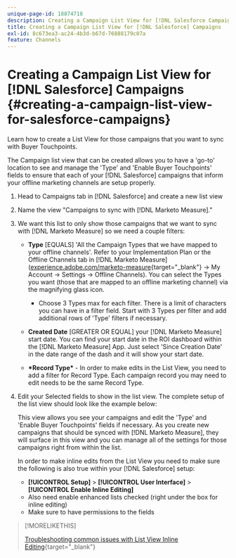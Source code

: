 ```yaml
---
unique-page-id: 18874718
description: Creating a Campaign List View for [!DNL Salesforce Campaigns] - [!DNL Marketo Measure] - Product Documentation
title: Creating a Campaign List View for [!DNL Salesforce] Campaigns
exl-id: 8c673ea3-ac24-4b3d-b67d-76888179c07a
feature: Channels
---
```

# Creating a Campaign List View for [!DNL Salesforce] Campaigns {#creating-a-campaign-list-view-for-salesforce-campaigns}

Learn how to create a List View for those campaigns that you want to sync with Buyer Touchpoints.

The Campaign list view that can be created allows you to have a 'go-to' location to see and manage the 'Type' and 'Enable Buyer Touchpoints' fields to ensure that each of your [!DNL Salesforce] campaigns that inform your offline marketing channels are setup properly.

1. Head to Campaigns tab in [!DNL Salesforce] and create a new list view
1. Name the view "Campaigns to sync with [!DNL Marketo Measure]."
1. We want this list to only show those campaigns that we want to sync with [!DNL Marketo Measure] so we need a couple filters:

    * **Type** [EQUALS] 'All the Campaign Types that we have mapped to your offline channels'. Refer to your Implementation Plan or the Offline Channels tab in [!DNL Marketo Measure] ([experience.adobe.com/marketo-measure](https://experience.adobe.com/marketo-measure){target="_blank"} -> My Account -> Settings -> Offline Channels). You can select the Types you want (those that are mapped to an offline marketing channel) via the magnifying glass icon.

        * Choose 3 Types max for each filter. There is a limit of characters you can have in a filter field. Start with 3 Types per filter and add additional rows of 'Type' filters if necessary.

    * **Created Date** [GREATER OR EQUAL] your [!DNL Marketo Measure] start date. You can find your start date in the ROI dashboard within the [!DNL Marketo Measure] App. Just select 'Since Creation Date' in the date range of the dash and it will show your start date.
    * **&#42;Record Type&#42;** - In order to make edits in the List View, you need to add a filter for Record Type. Each campaign record you may need to edit needs to be the same Record Type.

1. Edit your Selected fields to show in the list view. The complete setup of the list view should look like the example below:

   This view allows you see your campaigns and edit the 'Type' and 'Enable Buyer Touchpoints' fields if necessary. As you create new campaigns that should be synced with [!DNL Marketo Measure], they will surface in this view and you can manage all of the settings for those campaigns right from within the list.  
  
   In order to make inline edits from the List View you need to make sure the following is also true within your [!DNL Salesforce] setup:

    * **[!UICONTROL Setup]** > **[!UICONTROL User Interface]** > **[!UICONTROL Enable Inline Editing]**
    * Also need enable enhanced lists checked (right under the box for inline editing)
    * Make sure to have permissions to the fields

>[!MORELIKETHIS]
>
>[Troubleshooting common issues with List View Inline Editing](http://help.salesforce.com/articleView?id=000003911&language=en_US&type=1){target="_blank"}
